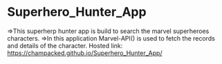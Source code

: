 # Superhero_Hunter_App
=>This superherp hunter app is build to search the marvel superheroes characters.
=>In this application Marvel-API() is used to fetch the records and details of the character.
Hosted link: https://champacked.github.io/Superhero_Hunter_App/
